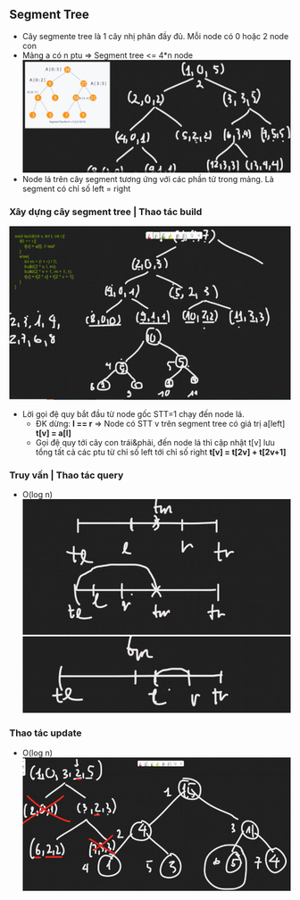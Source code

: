 ## Segment Tree
- Cây segmente tree là 1 cây nhị phân đầy đủ. Mỗi node có 0 hoặc 2 node con 
- Mảng a có n ptu => Segment tree <= 4*n node 
![seg!](img/segmenttree1.png)
- Node lá trên cây segment tương ứng với các phần tử trong mảng. Là segment có chỉ số left = right

### Xây dựng cây segment tree | Thao tác build 
![seg!](img/segmenttree2.png)
- Lời gọi đệ quy bắt đầu từ node gốc STT=1 chạy đến node lá. 
  - ĐK dừng: **l == r** => Node có STT v trên segment tree có giá trị a[left] **t[v] = a[l]**
  - Gọi đệ quy tới cây con trái&phải, đến node lá thì cập nhật t[v] lưu tổng tất cả các ptu từ chỉ số left tới chỉ số right **t[v] = t[2v] + t[2v+1]**

### Truy vấn | Thao tác query 
- O(log n)
![seg!](img/query1.png)
![seg!](img/query2.png)
### Thao tác update 
- O(log n)
![seg!](img/update1.png)